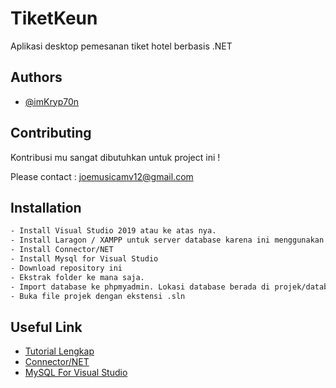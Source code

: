 
# TiketKeun

Aplikasi desktop pemesanan tiket hotel berbasis .NET




## Authors
- [@imKryp70n](https://www.github.com/imkryp70n)



## Contributing

Kontribusi mu sangat dibutuhkan untuk project ini !

Please contact : joemusicamv12@gmail.com


## Installation

```bash
- Install Visual Studio 2019 atau ke atas nya.
- Install Laragon / XAMPP untuk server database karena ini menggunakan server phpmyadmin
- Install Connector/NET 
- Install Mysql for Visual Studio
- Download repository ini
- Ekstrak folder ke mana saja.
- Import database ke phpmyadmin. Lokasi database berada di projek/database/db_win.sql
- Buka file projek dengan ekstensi .sln
```
## Useful Link
- [Tutorial Lengkap](https://www.c-sharpcorner.com/article/connect-mysql-with-c-sharp-net-framework-in-visual-studio-2019/)
- [Connector/NET](https://dev.mysql.com/downloads/connector/net/)
- [MySQL For Visual Studio](https://dev.mysql.com/downloads/windows/visualstudio/1.2.html)




    
